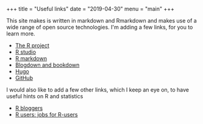 +++
title = "Useful links"
date = "2019-04-30"
menu = "main"
+++

This site makes is written in markdown and Rmarkdown and makes use of a wide range of open source technologies. I'm adding a few links, for you to learn more.

* [The R project](https://www.r-project.org)
* [R studio](https://www.rstudio.com)
* [R markdown](https://rmarkdown.rstudio.com)
* [Blogdown and bookdown](https://bookdown.org/yihui/blogdown/)
* [Hugo](https://gohugo.io)
* [GitHub](https://github.com)

I would also like to add a few other links, which I keep an eye on, to have useful hints on R and statistics

* [R bloggers](https://www.r-bloggers.com)
* [R users: jobs for R-users](https://www.r-users.com)




